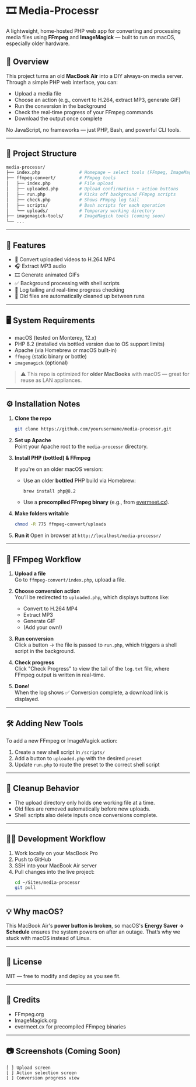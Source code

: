 # 🎞️ Media-Processr

A lightweight, home-hosted PHP web app for converting and processing media files using **FFmpeg** and **ImageMagick** — built to run on macOS, especially older hardware.

## 🧠 Overview

This project turns an old **MacBook Air** into a DIY always-on media server. Through a simple PHP web interface, you can:

- Upload a media file
- Choose an action (e.g., convert to H.264, extract MP3, generate GIF)
- Run the conversion in the background
- Check the real-time progress of your FFmpeg commands
- Download the output once complete

No JavaScript, no frameworks — just PHP, Bash, and powerful CLI tools.

---

## 🧱 Project Structure

```bash
media-processr/
├── index.php               # Homepage – select tools (FFmpeg, ImageMagick, etc.)
├── ffmpeg-convert/         # FFmpeg tools
│   ├── index.php           # File upload
│   ├── uploaded.php        # Upload confirmation + action buttons
│   ├── run.php             # Kicks off background FFmpeg scripts
│   ├── check.php           # Shows FFmpeg log tail
│   ├── scripts/            # Bash scripts for each operation
│   └── uploads/            # Temporary working directory
├── imagemagick-tools/      # ImageMagick tools (coming soon)
└── ...
```

---

## 🚀 Features

- 🎥 Convert uploaded videos to H.264 MP4
- 🎧 Extract MP3 audio
- 🎞️ Generate animated GIFs
- ✅ Background processing with shell scripts
- 📜 Log tailing and real-time progress checking
- 🧹 Old files are automatically cleaned up between runs

---

## 🖥️ System Requirements

- macOS (tested on Monterey, 12.x)
- PHP 8.2 (installed via bottled version due to OS support limits)
- Apache (via Homebrew or macOS built-in)
- `ffmpeg` (static binary or bottle)
- `imagemagick` (optional)

> ⚠️ This repo is optimized for **older MacBooks** with macOS — great for reuse as LAN appliances.

---

## ⚙️ Installation Notes

1. **Clone the repo**
   ```bash
   git clone https://github.com/yourusername/media-processr.git
   ```

2. **Set up Apache**  
   Point your Apache root to the `media-processr` directory.

3. **Install PHP (bottled) & FFmpeg**

   If you're on an older macOS version:
   - Use an older **bottled** PHP build via Homebrew:
     ```bash
     brew install php@8.2
     ```
   - Use a **precompiled FFmpeg binary** (e.g., from [evermeet.cx](https://evermeet.cx/ffmpeg/)).

4. **Make folders writable**
   ```bash
   chmod -R 775 ffmpeg-convert/uploads
   ```

5. **Run it**
   Open in browser at `http://localhost/media-processr/`

---

## 🧪 FFmpeg Workflow

1. **Upload a file**  
   Go to `ffmpeg-convert/index.php`, upload a file.

2. **Choose conversion action**  
   You’ll be redirected to `uploaded.php`, which displays buttons like:
   - Convert to H.264 MP4
   - Extract MP3
   - Generate GIF
   - (Add your own!)

3. **Run conversion**  
   Click a button → the file is passed to `run.php`, which triggers a shell script in the background.

4. **Check progress**  
   Click "Check Progress" to view the tail of the `log.txt` file, where FFmpeg output is written in real-time.

5. **Done!**  
   When the log shows ✅ Conversion complete, a download link is displayed.

---

## 🛠️ Adding New Tools

To add a new FFmpeg or ImageMagick action:

1. Create a new shell script in `/scripts/`
2. Add a button to `uploaded.php` with the desired `preset`
3. Update `run.php` to route the preset to the correct shell script

---

## 🧹 Cleanup Behavior

- The upload directory only holds one working file at a time.
- Old files are removed automatically before new uploads.
- Shell scripts also delete inputs once conversions complete.

---

## 👨‍💻 Development Workflow

1. Work locally on your MacBook Pro
2. Push to GitHub
3. SSH into your MacBook Air server
4. Pull changes into the live project:
   ```bash
   cd ~/Sites/media-processr
   git pull
   ```

---

## 💡 Why macOS?

This MacBook Air's **power button is broken**, so macOS's **Energy Saver → Schedule** ensures the system powers on after an outage. That’s why we stuck with macOS instead of Linux.

---

## 📎 License

MIT — free to modify and deploy as you see fit.

---

## 🙌 Credits

- FFmpeg.org
- ImageMagick.org
- evermeet.cx for precompiled FFmpeg binaries

---

## 📷 Screenshots (Coming Soon)

```
[ ] Upload screen
[ ] Action selection screen
[ ] Conversion progress view
```
